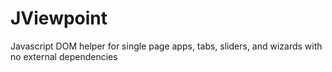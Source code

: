 # JViewpoint
Javascript DOM helper for single page apps, tabs, sliders, and wizards with no external dependencies
